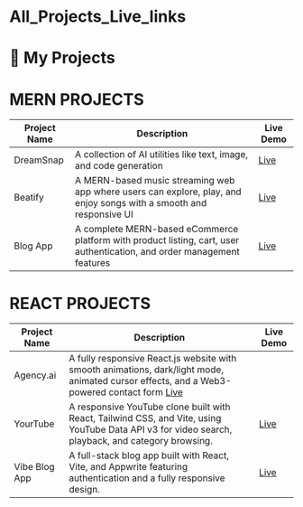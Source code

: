 # All_Projects_Live_links

# 🚀 My Projects

# MERN PROJECTS

| Project Name   | Description | Live Demo |
|----------------|-------------|-----------|
| DreamSnap       | A collection of AI utilities like text, image, and code generation | [Live](https://dream-snap-backend.vercel.app) |
| Beatify         | A MERN-based music streaming web app where users can explore, play, and enjoy songs with a smooth and responsive UI | [Live](https://beatify-noman-frontend.vercel.app) |
| Blog App        |  A complete MERN-based eCommerce platform with product listing, cart, user authentication, and order management features | [Live](https://full-stack-ecommerce-web-n4wm.vercel.app/) |

# REACT PROJECTS

| Project Name   | Description | Live Demo |
|----------------|-------------|-----------|
| Agency.ai      | A fully responsive React.js website with smooth animations, dark/light mode, animated cursor effects, and a Web3-powered contact form  [Live](react-agency-noman.vercel.app) |
| YourTube        | A responsive YouTube clone built with React, Tailwind CSS, and Vite, using YouTube Data API v3 for video search, playback, and category browsing.   | [Live](your-tube-noman.vercel.app) |
| Vibe Blog App   | A full-stack blog app built with React, Vite, and Appwrite featuring authentication  and a fully responsive design. | [Live](https://noman-vibe-blog-app.vercel.app/profile) |


